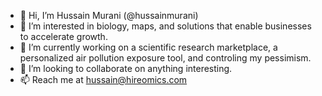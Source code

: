 - 👋 Hi, I’m Hussain Murani (@hussainmurani) 
- 👀 I’m interested in biology, maps, and solutions that enable businesses to accelerate growth. 
- 🌱 I’m currently working on a scientific research marketplace, a personalized air pollution exposure tool, and controling my pessimism.
- 💞️ I’m looking to collaborate on anything interesting.
- 📫 Reach me at hussain@hireomics.com
